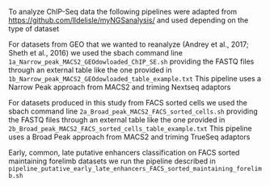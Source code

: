 To analyze ChIP-Seq data the following pipelines were adapted from https://github.com/lldelisle/myNGSanalysis/ and used depending on the type of dataset

For datasets from GEO that we wanted to reanalyze (Andrey et al., 2017; Sheth et al., 2016) we used the sbach command line `1a_Narrow_peak_MACS2_GEOdowloaded_ChIP_SE.sh` providing the FASTQ files through an external table like the one provided in `1b_Narrow_peak_MACS2_GEOdowloaded_table_example.txt`
This pipeline uses a Narrow Peak approach from MACS2 and triming Nextseq adaptors

For datasets produced in this study from FACS sorted cells we used the sbach command line `2a_Broad_peak_MACS2_FACS_sorted_cells.sh` providing the FASTQ files through an external table like the one provided in `2b_Broad_peak_MACS2_FACS_sorted_cells_table_example.txt`
This pipeline uses a Broad Peak approach from MACS2 and triming TrueSeq adaptors

Early, common, late putative enhancers classification on FACS sorted maintaining forelimb datasets we run the pipeline described in `pipeline_putative_early_late_enhancers_FACS_sorted_maintaining_forelimb.sh`


